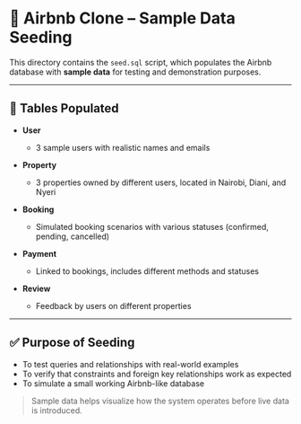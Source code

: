 # 🌱 Airbnb Clone – Sample Data Seeding

This directory contains the `seed.sql` script, which populates the Airbnb database with **sample data** for testing and demonstration purposes.

---

## 🔢 Tables Populated

- **User**
  - 3 sample users with realistic names and emails

- **Property**
  - 3 properties owned by different users, located in Nairobi, Diani, and Nyeri

- **Booking**
  - Simulated booking scenarios with various statuses (confirmed, pending, cancelled)

- **Payment**
  - Linked to bookings, includes different methods and statuses

- **Review**
  - Feedback by users on different properties

---

## ✅ Purpose of Seeding

- To test queries and relationships with real-world examples
- To verify that constraints and foreign key relationships work as expected
- To simulate a small working Airbnb-like database

> Sample data helps visualize how the system operates before live data is introduced.

